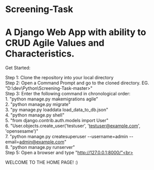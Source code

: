 # Screening-Task
# A Django Web App with ability to CRUD Agile Values and Characteristics.

Get Started:<br>

Step 1: Clone the repository into your local directory<br>
Step 2: Open a Command Prompt and go to the cloned directory. EG. "D:\dev\Python\Screening-Task-master>"<br>
Step 3: Enter the following command in chronological order: <br>
        <t>1. "python manage.py makemigrations agile"<br>
        2. "python manage.py migrate"<br>
        3. "py manage.py loaddata load_data_to_db.json"<br>
        4. "python manage.py shell"<br>
        5. "from django.contrib.auth.models import User"<br>
        6. "User.objects.create_user('testuser', 'testuser@example.com', 'opensesame')"<br>
        7. "python manage.py createsuperuser --username=admin --email=admin@example.com"<br>
        8. "python manage.py runserver"<br>
Step 5: Open a browser and type "http://127.0.0.1:8000/"<br>

WELCOME TO THE HOME PAGE! :)
